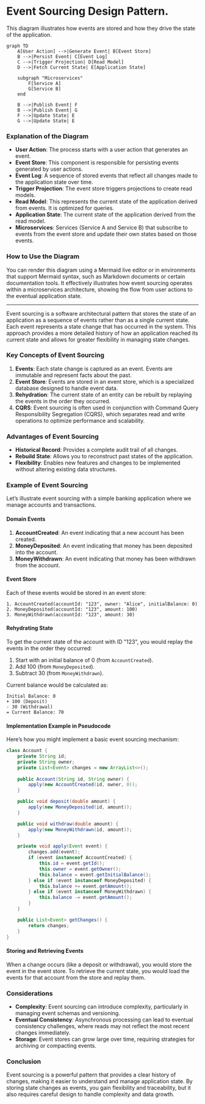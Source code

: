 # Event Sourcing Design Pattern. 

This diagram illustrates how events are stored and how they drive the state of the application.

```mermaid
graph TD
    A[User Action] -->|Generate Event| B[Event Store]
    B -->|Persist Event| C[Event Log]
    C -->|Trigger Projection| D[Read Model]
    D -->|Fetch Current State| E[Application State]

    subgraph "Microservices"
        F[Service A]
        G[Service B]
    end

    B -->|Publish Event| F
    B -->|Publish Event| G
    F -->|Update State| E
    G -->|Update State| E
```

### Explanation of the Diagram

- **User Action**: The process starts with a user action that generates an event.
- **Event Store**: This component is responsible for persisting events generated by user actions.
- **Event Log**: A sequence of stored events that reflect all changes made to the application state over time.
- **Trigger Projection**: The event store triggers projections to create read models.
- **Read Model**: This represents the current state of the application derived from events. It is optimized for queries.
- **Application State**: The current state of the application derived from the read model.
- **Microservices**: Services (Service A and Service B) that subscribe to events from the event store and update their own states based on those events.

### How to Use the Diagram

You can render this diagram using a Mermaid live editor or in environments that support Mermaid syntax, such as Markdown documents or certain documentation tools. It effectively illustrates how event sourcing operates within a microservices architecture, showing the flow from user actions to the eventual application state.

---
Event sourcing is a software architectural pattern that stores the state of an application as a sequence of events rather than as a single current state. Each event represents a state change that has occurred in the system. This approach provides a more detailed history of how an application reached its current state and allows for greater flexibility in managing state changes.

### Key Concepts of Event Sourcing

1. **Events**: Each state change is captured as an event. Events are immutable and represent facts about the past.
2. **Event Store**: Events are stored in an event store, which is a specialized database designed to handle event data.
3. **Rehydration**: The current state of an entity can be rebuilt by replaying the events in the order they occurred.
4. **CQRS**: Event sourcing is often used in conjunction with Command Query Responsibility Segregation (CQRS), which separates read and write operations to optimize performance and scalability.

### Advantages of Event Sourcing

- **Historical Record**: Provides a complete audit trail of all changes.
- **Rebuild State**: Allows you to reconstruct past states of the application.
- **Flexibility**: Enables new features and changes to be implemented without altering existing data structures.

### Example of Event Sourcing

Let’s illustrate event sourcing with a simple banking application where we manage accounts and transactions.

#### Domain Events

1. **AccountCreated**: An event indicating that a new account has been created.
2. **MoneyDeposited**: An event indicating that money has been deposited into the account.
3. **MoneyWithdrawn**: An event indicating that money has been withdrawn from the account.

#### Event Store

Each of these events would be stored in an event store:

```plaintext
1. AccountCreated(accountId: "123", owner: "Alice", initialBalance: 0)
2. MoneyDeposited(accountId: "123", amount: 100)
3. MoneyWithdrawn(accountId: "123", amount: 30)
```

#### Rehydrating State

To get the current state of the account with ID "123", you would replay the events in the order they occurred:

1. Start with an initial balance of 0 (from `AccountCreated`).
2. Add 100 (from `MoneyDeposited`).
3. Subtract 30 (from `MoneyWithdrawn`).

Current balance would be calculated as:

```plaintext
Initial Balance: 0
+ 100 (Deposit)
- 30 (Withdrawal)
= Current Balance: 70
```

#### Implementation Example in Pseudocode

Here’s how you might implement a basic event sourcing mechanism:

```java
class Account {
    private String id;
    private String owner;
    private List<Event> changes = new ArrayList<>();
    
    public Account(String id, String owner) {
        apply(new AccountCreated(id, owner, 0));
    }

    public void deposit(double amount) {
        apply(new MoneyDeposited(id, amount));
    }

    public void withdraw(double amount) {
        apply(new MoneyWithdrawn(id, amount));
    }

    private void apply(Event event) {
        changes.add(event);
        if (event instanceof AccountCreated) {
            this.id = event.getId();
            this.owner = event.getOwner();
            this.balance = event.getInitialBalance();
        } else if (event instanceof MoneyDeposited) {
            this.balance += event.getAmount();
        } else if (event instanceof MoneyWithdrawn) {
            this.balance -= event.getAmount();
        }
    }

    public List<Event> getChanges() {
        return changes;
    }
}
```

#### Storing and Retrieving Events

When a change occurs (like a deposit or withdrawal), you would store the event in the event store. To retrieve the current state, you would load the events for that account from the store and replay them.

### Considerations

- **Complexity**: Event sourcing can introduce complexity, particularly in managing event schemas and versioning.
- **Eventual Consistency**: Asynchronous processing can lead to eventual consistency challenges, where reads may not reflect the most recent changes immediately.
- **Storage**: Event stores can grow large over time, requiring strategies for archiving or compacting events.

### Conclusion

Event sourcing is a powerful pattern that provides a clear history of changes, making it easier to understand and manage application state. By storing state changes as events, you gain flexibility and traceability, but it also requires careful design to handle complexity and data growth.
